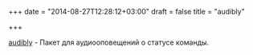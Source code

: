 +++
date = "2014-08-27T12:28:12+03:00"
draft = false
title = "audibly"

+++

<p><a href="https://github.com/tv42/audibly">audibly</a>&nbsp;- Пакет для аудиооповещений&nbsp;о статусе команды.</p>

